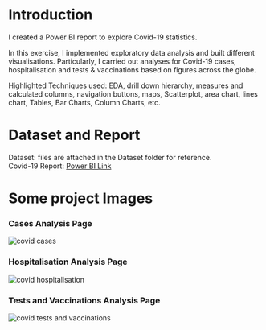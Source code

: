 # Introduction #
I created a Power BI report to explore Covid-19 statistics.

In this exercise, I implemented exploratory data analysis and built different visualisations. Particularly, I carried out analyses for Covid-19 cases, hospitalisation and tests & vaccinations based on figures across the globe.

Highlighted Techniques used: EDA, drill down hierarchy, measures and calculated columns, navigation buttons, maps, Scatterplot, area chart, lines chart, Tables, Bar Charts, Column Charts, etc.

# Dataset and Report #
Dataset: files are attached in the Dataset folder for reference. \
Covid-19 Report: [Power BI Link](https://app.powerbi.com/links/fEQpuUy46_?ctid=6efd0f20-57c8-4447-b53f-00d4992ca50b&pbi_source=linkShare)

# Some project Images #
### Cases Analysis Page ###
![covid cases](https://github.com/Thaophuongta/Portfolios/assets/149331018/fdeda31f-45c6-428d-9139-4e4e4d53d2d6)

### Hospitalisation Analysis Page ###
![covid hospitalisation](https://github.com/Thaophuongta/Portfolios/assets/149331018/8016b0de-ceea-4ff5-8b2e-8118a4ac2e93)

### Tests and Vaccinations Analysis Page ###
![covid tests and vaccinations](https://github.com/Thaophuongta/Portfolios/assets/149331018/e5fe18e4-fea7-4eb1-9b35-b1b3ddbb4b07)
